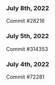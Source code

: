 ### July 8th, 2022

Commit #28216

### July 5th, 2022

Commit #314353


### July 4th, 2022

Commit #72281
